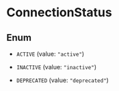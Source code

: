 

# ConnectionStatus

## Enum


* `ACTIVE` (value: `"active"`)

* `INACTIVE` (value: `"inactive"`)

* `DEPRECATED` (value: `"deprecated"`)




